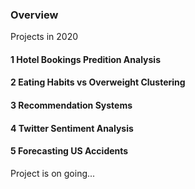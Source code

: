 ### Overview
Projects in 2020

#### 1 Hotel Bookings Predition Analysis

#### 2 Eating Habits vs Overweight Clustering

#### 3 Recommendation Systems

#### 4 Twitter Sentiment Analysis

#### 5 Forecasting US Accidents

Project is on going...
